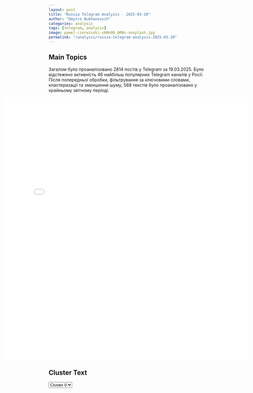 ```yaml
---
layout: post
title: "Russia Telegram Analysis - 2025-03-20"
author: "Dmytro Bukhanevych"
categories: analysis
tags: [telegram, analysis]
image: pawel-czerwinski-s6Nn0Q_ARWs-unsplash.jpg
permalink: "/analysis/russia-telegram-analysis-2025-03-20"
---
```


<style>
    /* Adjusting iframe-container styles */
    .wide-iframe-container {
        width: calc(100% + 30vw);  /* Extending the width */
        margin-left: -15vw;       /* Negative margin to push to the left */
        overflow: hidden;         /* In case the iframe content spills over */
    }

    .wide-iframe-container iframe {
        width: 100%;  /* Making the iframe take the full width of its container */
        border: none; /* Removing any borders from the iframe */
    }

    /* Toggle mechanism */
    .hidden {
        display: none;
    }
    
    .show-content-target:checked + .show-content {
        display: block;
    }
</style>

<h2>Main Topics</h2>
<p>Загалом було проаналізовано 2814 постів у Telegram за 19.03.2025. Було відстежено активність 46 найбільш популярних Telegram каналів у Росії. Після попередньої обробки, фільтрування за ключовими словами, кластеризації та зменшення шуму, 588 текстів було проаналізовано у крайньому звітному періоді.</p>
<!-- Embedding Main Plotly Visualization -->
<div class="wide-iframe-container">
    <iframe src="{{site.baseurl}}/visualizations/2025-03-20/fig_topics_time.html" height="850"></iframe>
</div>


<h2>Cluster Text</h2>

<!-- Dropdown to select a cluster -->
<select id="clusterSelector" onchange="displayClusterText()">
<option value="0">Cluster 0</option><option value="1">Cluster 1</option><option value="2">Cluster 2</option><option value="3">Cluster 3</option><option value="4">Cluster 4</option><option value="5">Cluster 5</option><option value="6">Cluster 6</option><option value="7">Cluster 7</option><option value="8">Cluster 8</option>
</select>

<!-- Display area for the selected cluster's text -->
<div id="clusterTextDisplay" class="hidden"></div>

<script type="text/javascript">
    var clusterDetails = {"0": "<b>Total Posts:</b> 17<br><b>Date:</b> 2025-03-19 05:34:43+00:00<br><b>Author:</b> lentadnya<br><b>Link:</b> https://t.me/s/lentadnya/130309<br><b>Subscribers:</b> 335293<br><b>Text:</b> \u0422\u0435\u043a\u0441\u0442: \ud83c\udf19 \u0413\u043b\u0430\u0432\u043d\u043e\u0435 \u043a \u0443\u0442\u0440\u0443:\ud83d\udcde \u041f\u0443\u0442\u0438\u043d \u0438 \u0422\u0440\u0430\u043c\u043f \u043f\u0440\u043e\u0432\u0435\u043b\u0438 \u0441\u0430\u043c\u044b\u0439 \u0434\u043e\u043b\u0433\u0438\u0439 \u0442\u0435\u043b\u0435\u0444\u043e\u043d\u043d\u044b\u0439 \u0440\u0430\u0437\u0433\u043e\u0432\u043e\u0440 \u0432 \u0438\u0441\u0442\u043e\u0440\u0438\u0438 \u043c\u0435\u0436\u0434\u0443 \u043f\u0440\u0435\u0437\u0438\u0434\u0435\u043d\u0442\u0430\u043c\u0438 \u0420\u043e\u0441\u0441\u0438\u0438 \u0438 \u0421\u0428\u0410. \u0413\u043b\u0430\u0432\u043d\u043e\u0435.\ud83d\udde3 \u0423\u043a\u0440\u0430\u0438\u043d\u0430 \u043f\u043e\u0434\u0434\u0435\u0440\u0436\u0438\u0442 \u043f\u0440\u0435\u0434\u043b\u043e\u0436\u0435\u043d\u0438\u0435 \u043f\u0440\u0435\u043a\u0440\u0430\u0442\u0438\u0442\u044c \u0443\u0434\u0430\u0440\u044b \u043f\u043e \u044d\u043d\u0435\u0440\u0433\u0435\u0442\u0438\u0447\u0435\u0441\u043a\u043e\u0439 \u0438\u043d\u0444\u0440\u0430\u0441\u0442\u0440\u0443\u043a\u0442\u0443\u0440\u0435, \u0437\u0430\u044f\u0432\u0438\u043b \u0417\u0435\u043b\u0435\u043d\u0441\u043a\u0438\u0439\ud83e\udd1d \u0414\u0435\u0442\u0430\u043b\u0438 \u043e \u043f\u0440\u0435\u043a\u0440\u0430\u0449\u0435\u043d\u0438\u0438 \u043e\u0433\u043d\u044f \u043d\u0430 \u0423\u043a\u0440\u0430\u0438\u043d\u0435 \u0431\u0443\u0434\u0443\u0442 \u043f\u0440\u043e\u0440\u0430\u0431\u0430\u0442\u044b\u0432\u0430\u0442\u044c\u0441\u044f \u0432 \u0432\u043e\u0441\u043a\u0440\u0435\u0441\u0435\u043d\u044c\u0435\ud83e\udd14 \u0424\u0440\u0430\u043d\u0446\u0438\u044f \u0440\u0430\u0437\u043c\u0435\u0441\u0442\u0438\u0442 \u044f\u0434\u0435\u0440\u043d\u043e\u0435 \u043e\u0440\u0443\u0436\u0438\u0435 \u043d\u0430 \u0433\u0440\u0430\u043d\u0438\u0446\u0435 \u0441 \u0413\u0435\u0440\u043c\u0430\u043d\u0438\u0435\u0439 \u043a 2035 \u0433\u043e\u0434\u0443\ud83d\udcda \u041f\u0435\u0440\u0432\u044b\u0439 \u0442\u043e\u043b\u043a\u043e\u0432\u044b\u0439 \u0441\u043b\u043e\u0432\u0430\u0440\u044c \u0442\u0440\u0430\u0434\u0438\u0446\u0438\u043e\u043d\u043d\u044b\u0445 \u0446\u0435\u043d\u043d\u043e\u0441\u0442\u0435\u0439 \u043f\u043e\u044f\u0432\u0438\u0442\u0441\u044f \u0432 \u0420\u043e\u0441\u0441\u0438\u0438\ud83d\udcb8 \u041c\u043e\u0448\u0435\u043d\u043d\u0438\u043a\u0438 \u043d\u0430\u0447\u0430\u043b\u0438 \u043f\u0435\u0440\u0435\u0432\u043e\u0434\u0438\u0442\u044c \u0440\u043e\u0441\u0441\u0438\u044f\u043d\u0430\u043c \u0434\u0435\u043d\u044c\u0433\u0438\ud83d\udc49 \u041f\u043e\u0434\u043f\u0438\u0448\u0438\u0441\u044c \u043d\u0430 \u041b\u0435\u043d\u0442\u0443 \u0434\u043d\u044f", "1": "<b>Total Posts:</b> 33<br><b>Date:</b> 2025-03-19 06:07:00+00:00<br><b>Author:</b> dva_majors<br><b>Link:</b> https://t.me/s/dva_majors/67105<br><b>Subscribers:</b> 1240893<br><b>Text:</b> \u0422\u0435\u043a\u0441\u0442: \ud83e\ude96\u0411\u0435\u043b\u0433\u043e\u0440\u043e\u0434\u0441\u043a\u0430\u044f \u043e\u0431\u043b\u0430\u0441\u0442\u044c, \u043f\u043e\u043f\u044b\u0442\u043a\u0438 \u0412\u0421\u0423 \u043f\u0440\u043e\u0440\u0432\u0430\u0442\u044c\u0441\u044f \u0432 \u041a\u0440\u0430\u0441\u043d\u0443\u044e \u042f\u0440\u0443\u0433\u0443.\u041f\u0440\u043e\u0442\u0438\u0432\u043d\u0438\u043a \u043f\u0440\u043e\u0434\u043e\u043b\u0436\u0430\u0435\u0442 \u0441\u0432\u043e\u0435 \u043d\u0430\u0441\u0442\u0443\u043f\u043b\u0435\u043d\u0438\u0435 \u0432 \u0411\u0435\u043b\u0433\u043e\u0440\u043e\u0434\u0441\u043a\u043e\u0439 \u043e\u0431\u043b\u0430\u0441\u0442\u0438. \u041e\u0431\u0441\u0442\u0430\u043d\u043e\u0432\u043a\u0430 \u043e\u0441\u0442\u0430\u0435\u0442\u0441\u044f \u0441\u043b\u043e\u0436\u043d\u043e\u0439, \u043d\u043e\u0447\u044c\u044e \u043f\u0440\u043e\u0442\u0438\u0432\u043d\u0438\u043a \u043f\u0440\u0435\u0434\u043f\u0440\u0438\u043d\u044f\u043b \u043f\u043e\u043f\u044b\u0442\u043a\u0443 \u043f\u0440\u043e\u0440\u0432\u0430\u0442\u044c\u0441\u044f \u0432 \u0414\u0435\u043c\u0438\u0434\u043e\u0432\u043a\u0443 \u043d\u0430 6 \u0411\u0411\u041c, \u043f\u043e \u043d\u0435\u043c\u0443 \u043d\u0430\u043d\u043e\u0441\u0438\u043b\u043e\u0441\u044c \u043e\u0433\u043d\u0435\u0432\u043e\u0435 \u043f\u043e\u0440\u0430\u0436\u0435\u043d\u0438\u0435.\u0420\u0430\u043d\u043d\u0438\u043c \u0443\u0442\u0440\u043e\u043c \u043e\u043a\u043e\u043b\u043e 4 \u0411\u0411\u041c \u0441 \u0434\u0435\u0441\u0430\u043d\u0442\u043e\u043c \u0432\u044b\u0433\u0440\u0443\u0437\u0438\u043b\u0438\u0441\u044c \u0438 \u043f\u043e\u0448\u043b\u0438 \u0432 \u0448\u0442\u0443\u0440\u043c. \u041f\u0440\u043e\u0442\u0438\u0432\u043d\u0438\u043a \u0438\u0441\u043f\u043e\u043b\u044c\u0437\u0443\u0435\u0442 \u043c\u0430\u0440\u0448\u0440\u0443\u0442 \u041c\u0430\u0440\u044c\u0438\u043d\u043e - \u0414\u0435\u043c\u0438\u0434\u043e\u0432\u043a\u0430, \u0441 \u043f\u0440\u0438\u043c\u0435\u043d\u0435\u043d\u0438\u0435\u043c \u0438\u043d\u0436\u0435\u043d\u0435\u0440\u043d\u043e\u0439 \u0438 \u0431\u0440\u043e\u043d\u0438\u0440\u043e\u0432\u0430\u043d\u043d\u043e\u0439 \u0442\u0435\u0445\u043d\u0438\u043a\u0438. \u041d\u0430\u0448\u0438 \u0432\u043e\u0439\u0441\u043a\u0430 \u043d\u0430\u043d\u043e\u0441\u044f\u0442 \u043e\u0433\u043d\u0435\u0432\u043e\u0435 \u043f\u043e\u0440\u0430\u0436\u0435\u043d\u0438\u0435 \u0441\u0442\u0432\u043e\u043b\u044c\u043d\u043e\u0439 \u0430\u0440\u0442\u0438\u043b\u043b\u0435\u0440\u0438\u0438 \u043f\u043e \u0436\u0438\u0432\u043e\u0439 \u0441\u0438\u043b\u0435 \u043f\u0440\u043e\u0442\u0438\u0432\u043d\u0438\u043a\u0430 \u0438 \u0438 \u043f\u0440\u0438\u043c\u0435\u043d\u044f\u044e\u0442 \u00ab\u041b\u0430\u043d\u0446\u0435\u0442\u044b\u00bb  \u0434\u043b\u044f \u0443\u043d\u0438\u0447\u0442\u043e\u0436\u0435\u043d\u0438\u044f \u0431\u0440\u043e\u043d\u0435\u0442\u0435\u0445\u043d\u0438\u043a\u0438. \u0410\u0440\u0445\u0430\u043d\u0433\u0435\u043b \u0421\u043f\u0435\u0446\u043d\u0430\u0437\u0430. \u041f\u043e\u0434\u043f\u0438\u0441\u0430\u0442\u044c\u0441\u044f.\ud83d\udd39\ud83d\udd39\ud83d\udd39\ud83d\udd39\ud83d\udd39", "2": "<b>Total Posts:</b> 23<br><b>Date:</b> 2025-03-19 17:05:01+00:00<br><b>Author:</b> readovkanews<br><b>Link:</b> https://t.me/s/readovkanews/94287<br><b>Subscribers:</b> 2711831<br><b>Text:</b> \u0422\u0435\u043a\u0441\u0442: \u0422\u0430\u043a \u0441\u0435\u0439\u0447\u0430\u0441 \u0432\u044b\u0433\u043b\u044f\u0434\u0438\u0442 \u043e\u0441\u0432\u043e\u0431\u043e\u0436\u0434\u0435\u043d\u043d\u0430\u044f \u0421\u0443\u0434\u0436\u0430 \u0412 \u043e\u0431\u044a\u0435\u043a\u0442\u0438\u0432\u0435 Readovka \u2014 \u0438\u0441\u0442\u0435\u0440\u0437\u0430\u043d\u043d\u0430\u044f \u0431\u043e\u044f\u043c\u0438 \u0421\u0443\u0434\u0436\u0430, \u043c\u0435\u0441\u0442\u043d\u044b\u0435 \u0436\u0438\u0442\u0435\u043b\u0438 \u0438 \u0440\u0443\u0441\u0441\u043a\u0438\u0435 \u0432\u043e\u0435\u043d\u043d\u044b\u0435, \u043e\u0442\u0431\u0438\u0432\u0448\u0438\u0435 \u0433\u043e\u0440\u043e\u0434 \u0443 \u0412\u0421\u0423. \u0421\u043e\u0432\u0441\u0435\u043c \u0441\u043a\u043e\u0440\u043e \u043a\u043e\u0440\u0440\u0435\u0441\u043f\u043e\u043d\u0434\u0435\u043d\u0442\u044b Readovka, \u043f\u043e\u0431\u044b\u0432\u0430\u0432\u0448\u0438\u0435 \u043d\u0430 \u043c\u0435\u0441\u0442\u0435, \u0440\u0430\u0441\u0441\u043a\u0430\u0436\u0443\u0442 \u043e\u0431 \u043e\u0442\u0432\u0430\u0433\u0435 \u0443\u0447\u0430\u0441\u0442\u043d\u0438\u043a\u043e\u0432 \u043e\u043f\u0435\u0440\u0430\u0446\u0438\u0438 \u00ab\u041f\u043e\u0442\u043e\u043a\u00bb \u0438 \u043c\u0443\u0436\u0435\u0441\u0442\u0432\u0435 \u0441\u0443\u0434\u0436\u0430\u043d\u0446\u0435\u0432, \u0434\u043e\u0436\u0434\u0430\u0432\u0448\u0438\u0445\u0441\u044f \u0441\u0432\u043e\u0438\u0445 \u043e\u0441\u0432\u043e\u0431\u043e\u0434\u0438\u0442\u0435\u043b\u0435\u0439. \u041c\u044b \u043f\u043e\u043a\u0430\u0436\u0435\u043c, \u043a\u0430\u043a \u0432\u044b\u0433\u043b\u044f\u0434\u0438\u0442 \u0433\u043e\u0440\u043e\u0434 \u0438 \u0435\u0433\u043e \u043e\u043a\u0440\u0435\u0441\u0442\u043d\u043e\u0441\u0442\u0438 \u0441\u043f\u0443\u0441\u0442\u044f 7 \u043c\u0435\u0441\u044f\u0446\u0435\u0432 \u043e\u043a\u043a\u0443\u043f\u0430\u0446\u0438\u0438.\u0418\u0441\u0441\u0435\u0447\u0435\u043d\u043d\u044b\u0435 \u043e\u0441\u043a\u043e\u043b\u043a\u0430\u043c\u0438 \u0434\u043e\u043c\u0430, \u0440\u0430\u0437\u0440\u0443\u0448\u0435\u043d\u043d\u0430\u044f \u0432\u0440\u0430\u0433\u043e\u043c \u0448\u043a\u043e\u043b\u0430-\u0438\u043d\u0442\u0435\u0440\u043d\u0430\u0442 \u0438 \u041f\u0440\u0435\u043e\u0431\u0440\u0430\u0436\u0435\u043d\u0441\u043a\u0430\u044f \u0446\u0435\u0440\u043a\u043e\u0432\u044c \u0441 \u0440\u0430\u0437\u0433\u0440\u0430\u0431\u043b\u0435\u043d\u043d\u044b\u043c \u0430\u043b\u0442\u0430\u0440\u0435\u043c. \u0421\u0443\u0434\u044c\u0431\u044b \u043f\u0440\u043e\u0441\u0442\u044b\u0445 \u043b\u044e\u0434\u0435\u0439, \u0441\u0442\u0430\u0432\u0448\u0438\u0445 \u0437\u0430\u043b\u043e\u0436\u043d\u0438\u043a\u0430\u043c\u0438 \u0431\u0435\u0441\u043f\u043e\u0449\u0430\u0434\u043d\u043e\u0433\u043e \u0432\u0440\u0430\u0433\u0430, \u0438 \u0438\u0445 \u0432\u0435\u0440\u0430 \u0432 \u0440\u0443\u0441\u0441\u043a\u0443\u044e \u0430\u0440\u043c\u0438\u044e \u0438 \u0433\u0440\u044f\u0434\u0443\u0449\u0443\u044e \u041f\u043e\u0431\u0435\u0434\u0443. \u0421\u043c\u043e\u0442\u0440\u0438\u0442\u0435 \u0441\u043a\u043e\u0440\u043e \u2014 \u0432 \u0440\u0435\u043f\u043e\u0440\u0442\u0430\u0436\u0435 Readovka \u0438\u0437 \u043e\u0441\u0432\u043e\u0431\u043e\u0436\u0434\u0435\u043d\u043d\u043e\u0433\u043e \u0433\u043e\u0440\u043e\u0434\u0430.", "3": "<b>Total Posts:</b> 19<br><b>Date:</b> 2025-03-19 16:15:14+00:00<br><b>Author:</b> pravdadirty<br><b>Link:</b> https://t.me/s/pravdadirty/69084<br><b>Subscribers:</b> 1470522<br><b>Text:</b> \u0422\u0435\u043a\u0441\u0442: \u26a1\ufe0f \u0422\u0440\u0430\u043c\u043f \u0440\u0430\u0441\u0441\u043a\u0430\u0437\u0430\u043b \u043e \u0442\u0435\u043b\u0435\u0444\u043e\u043d\u043d\u043e\u043c \u0440\u0430\u0437\u0433\u043e\u0432\u043e\u0440\u0435 \u0441 \u0417\u0435\u043b\u0435\u043d\u0441\u043a\u0438\u043c\u23ea\u0422\u043e\u043b\u044c\u043a\u043e \u0447\u0442\u043e \u0437\u0430\u0432\u0435\u0440\u0448\u0438\u043b \u043e\u0447\u0435\u043d\u044c \u0445\u043e\u0440\u043e\u0448\u0438\u0439 \u0442\u0435\u043b\u0435\u0444\u043e\u043d\u043d\u044b\u0439 \u0440\u0430\u0437\u0433\u043e\u0432\u043e\u0440 \u0441 \u043f\u0440\u0435\u0437\u0438\u0434\u0435\u043d\u0442\u043e\u043c \u0423\u043a\u0440\u0430\u0438\u043d\u044b \u0417\u0435\u043b\u0435\u043d\u0441\u043a\u0438\u043c. \u041e\u043d \u0434\u043b\u0438\u043b\u0441\u044f \u043e\u043a\u043e\u043b\u043e \u0447\u0430\u0441\u0430. \u0411\u043e\u043b\u044c\u0448\u0430\u044f \u0447\u0430\u0441\u0442\u044c \u043e\u0431\u0441\u0443\u0436\u0434\u0435\u043d\u0438\u044f \u0431\u044b\u043b\u0430 \u043e\u0441\u043d\u043e\u0432\u0430\u043d\u0430 \u043d\u0430 \u0432\u0447\u0435\u0440\u0430\u0448\u043d\u0435\u043c \u0440\u0430\u0437\u0433\u043e\u0432\u043e\u0440\u0435 \u0441 \u043f\u0440\u0435\u0437\u0438\u0434\u0435\u043d\u0442\u043e\u043c \u041f\u0443\u0442\u0438\u043d\u044b\u043c, \u0447\u0442\u043e\u0431\u044b \u0441\u043e\u0433\u043b\u0430\u0441\u043e\u0432\u0430\u0442\u044c \u0437\u0430\u043f\u0440\u043e\u0441\u044b \u0438 \u043f\u043e\u0442\u0440\u0435\u0431\u043d\u043e\u0441\u0442\u0438 \u0420\u043e\u0441\u0441\u0438\u0438 \u0438 \u0423\u043a\u0440\u0430\u0438\u043d\u044b. \u041c\u044b \u0438\u0434\u0435\u043c \u043f\u043e \u0432\u0435\u0440\u043d\u043e\u043c\u0443 \u043f\u0443\u0442\u0438, \u0438 \u044f \u043f\u043e\u043f\u0440\u043e\u0448\u0443 \u0433\u043e\u0441\u0441\u0435\u043a\u0440\u0435\u0442\u0430\u0440\u044f \u041c\u0430\u0440\u043a\u043e \u0420\u0443\u0431\u0438\u043e \u0438 \u0441\u043e\u0432\u0435\u0442\u043d\u0438\u043a\u0430 \u043f\u043e \u043d\u0430\u0446\u0438\u043e\u043d\u0430\u043b\u044c\u043d\u043e\u0439 \u0431\u0435\u0437\u043e\u043f\u0430\u0441\u043d\u043e\u0441\u0442\u0438 \u041c\u0430\u0439\u043a\u043b\u0430 \u0423\u043e\u043b\u0442\u0446\u0430 \u0434\u0430\u0442\u044c \u0442\u043e\u0447\u043d\u043e\u0435 \u043e\u043f\u0438\u0441\u0430\u043d\u0438\u0435 \u043e\u0431\u0441\u0443\u0436\u0434\u0430\u0435\u043c\u044b\u0445 \u043f\u0443\u043d\u043a\u0442\u043e\u0432. \u042d\u0442\u043e \u0437\u0430\u044f\u0432\u043b\u0435\u043d\u0438\u0435 \u0431\u0443\u0434\u0435\u0442 \u043e\u043f\u0443\u0431\u043b\u0438\u043a\u043e\u0432\u0430\u043d\u043e \u0432 \u0431\u043b\u0438\u0436\u0430\u0439\u0448\u0435\u0435 \u0432\u0440\u0435\u043c\u044f\u23e9. \ud83d\udc40 \u0412\u041f\u0428", "4": "<b>Total Posts:</b> 24<br><b>Date:</b> 2025-03-19 10:10:18+00:00<br><b>Author:</b> solovievlive<br><b>Link:</b> https://t.me/s/SolovievLive/315384<br><b>Subscribers:</b> 1307056<br><b>Text:</b> \u0422\u0435\u043a\u0441\u0442: \ud83d\udda5\ufe0f \u0417\u0435\u043b\u0435\u043d\u0441\u043a\u0438\u0439 \u0437\u0430\u044f\u0432\u0438\u043b, \u0447\u0442\u043e \u0443 \u043d\u0435\u0433\u043e \u0437\u0430\u043f\u043b\u0430\u043d\u0438\u0440\u043e\u0432\u0430\u043d \u0442\u0435\u043b\u0435\u0444\u043e\u043d\u043d\u044b\u0439 \u0440\u0430\u0437\u0433\u043e\u0432\u043e\u0440 \u0441 \u043f\u0440\u0435\u0437\u0438\u0434\u0435\u043d\u0442\u043e\u043c \u0421\u0428\u0410 \u0414\u043e\u043d\u0430\u043b\u044c\u0434\u043e\u043c \u0422\u0440\u0430\u043c\u043f\u043e\u043c:\u00ab\u041d\u0430\u0448\u0438 \u043a\u043e\u043c\u0430\u043d\u0434\u044b \u043e\u0431\u0449\u0430\u043b\u0438\u0441\u044c, \u043d\u043e \u044f \u0445\u043e\u0442\u0435\u043b \u0431\u044b \u043f\u043e\u0433\u043e\u0432\u043e\u0440\u0438\u0442\u044c \u043e \u0434\u0435\u0442\u0430\u043b\u044f\u0445 \u043d\u0430\u043f\u0440\u044f\u043c\u0443\u044e. \u0423 \u043c\u0435\u043d\u044f \u0431\u0443\u0434\u0435\u0442 \u0440\u0430\u0437\u0433\u043e\u0432\u043e\u0440 \u0441 \u043f\u0440\u0435\u0437\u0438\u0434\u0435\u043d\u0442\u043e\u043c \u0422\u0440\u0430\u043c\u043f\u043e\u043c, \u043f\u043e\u0441\u043b\u0435 \u044d\u0442\u043e\u0433\u043e \u0431\u0443\u0434\u0443 \u0433\u043e\u0432\u043e\u0440\u0438\u0442\u044c \u0431\u043e\u043b\u0435\u0435 \u0434\u0435\u0442\u0430\u043b\u044c\u043d\u043e. \u0412\u043e-\u0432\u0442\u043e\u0440\u044b\u0445, \u043a\u0430\u043a \u044f \u0438 \u0441\u043a\u0430\u0437\u0430\u043b, \u043c\u044b \u0433\u043e\u0442\u043e\u0432\u044b \u043e\u0442\u043f\u0440\u0430\u0432\u0438\u0442\u044c \u043d\u0430\u0448\u0443 \u0442\u0435\u0445\u043d\u0438\u0447\u0435\u0441\u043a\u0443\u044e \u043a\u043e\u043c\u0430\u043d\u0434\u0443 \u0434\u043b\u044f \u0441\u043b\u0435\u0434\u0443\u044e\u0449\u0438\u0445 \u0448\u0430\u0433\u043e\u0432. \u041d\u043e, \u043a\u043e\u0433\u0434\u0430 \u044d\u0442\u043e \u0432\u0441\u0442\u0440\u0435\u0447\u0430 \u0431\u0443\u0434\u0435\u0442 \u0438 \u0432 \u043a\u0430\u043a\u043e\u043c \u0444\u043e\u0440\u043c\u0430\u0442\u0435, \u0441\u043a\u0430\u0436\u0443 \u0447\u0443\u0442\u044c \u043f\u043e\u0437\u0436\u0435\u00bb.\u270d \u041f\u043e\u0434\u043f\u0438\u0441\u044b\u0432\u0430\u0439\u0441\u044f \u043d\u0430 \u0421\u043e\u043b\u043e\u0432\u044c\u0451\u0432\u0430!", "5": "<b>Total Posts:</b> 25<br><b>Date:</b> 2025-03-19 10:51:32+00:00<br><b>Author:</b> nevzorovtv<br><b>Link:</b> https://t.me/s/nevzorovtv/25779<br><b>Subscribers:</b> 1133928<br><b>Text:</b> \u0422\u0435\u043a\u0441\u0442: \u0427\u0442\u043e \u043a\u0430\u0441\u0430\u0435\u0442\u0441\u044f \u043e\u043f\u0443\u0431\u043b\u0438\u043a\u043e\u0432\u0430\u043d\u043d\u044b\u0445 \u0434\u0430\u043d\u043d\u044b\u0445 \u043e\u0431 \u0443\u0431\u0438\u0439\u0441\u0442\u0432\u0435 \u041a\u0435\u043d\u043d\u0435\u0434\u0438, \u0442\u043e \u0438 \u0442\u0443\u0442 \u043d\u0430\u0448\u0435\u043b\u0441\u044f \u0440\u043e\u0441\u0441\u0438\u0439\u0441\u043a\u0438\u0439 \u0441\u043b\u0435\u0434. \u0412 \u0421\u0421\u0421\u0420 \u0445\u043e\u0442\u0435\u043b\u0438 Ke\u043d\u043d\u0435\u0434\u0438 \u00ab\u0443\u0431\u0440\u0430\u0442\u044c\u00bb. \u0421\u0421\u0421\u0420 \u043f\u0440\u0435\u0434\u043b\u0430\u0433\u0430\u043b\u0430 \u0437\u0430  \u0435\u0433\u043e \u0443\u0431\u0438\u0439\u0441\u0442\u0432\u043e 100 \u0442\u044b\u0441\u044f\u0447 \u0434\u043e\u043b\u043b\u0430\u0440\u043e\u0432.\u041d\u043e \u0426\u0420\u0423 \u044d\u0442\u043e \u043f\u044b\u0442\u0430\u043b\u043e\u0441\u044c \u0441\u043a\u0440\u044b\u0442\u044c. \u0421\u0440\u0435\u0434\u0438 \u0434\u043e\u043a\u0443\u043c\u0435\u043d\u0442\u043e\u0432 \u0441\u0432\u0438\u0434\u0435\u0442\u0435\u043b\u044c\u0441\u0442\u0432\u043e \u043e \u0441\u0442\u0440\u0430\u043d\u043d\u043e\u043c \u0437\u0432\u043e\u043d\u043e\u043a\u0435 \u0432 \u043f\u043e\u0441\u043e\u043b\u044c\u0441\u0442\u0432\u043e \u0421\u0428\u0410 \u0432 \u0410\u0432\u0441\u0442\u0440\u0430\u043b\u0438\u0438. \u0417\u0432\u043e\u043d\u0438\u0432\u0448\u0438\u0439 \u043f\u0440\u0435\u0434\u0441\u0442\u0430\u0432\u0438\u043b\u0441\u044f \u043f\u043e\u043b\u044c\u0441\u043a\u0438\u043c \u0448\u043e\u0444\u0435\u0440\u043e\u043c \u0438\u0437 \u043f\u043e\u0441\u043e\u043b\u044c\u0441\u0442\u0432\u0430 \u0421\u0421\u0421\u0420 \u0438 \u0437\u0430\u044f\u0432\u0438\u043b, \u0447\u0442\u043e \"\u0441\u043e\u0432\u0435\u0442\u0441\u043a\u043e\u0435 \u043f\u0440\u0430\u0432\u0438\u0442\u0435\u043b\u044c\u0441\u0442\u0432\u043e \u0444\u0438\u043d\u0430\u043d\u0441\u0438\u0440\u043e\u0432\u0430\u043b\u043e \u043f\u043e\u043a\u0443\u0448\u0435\u043d\u0438\u0435\" \u043d\u0430 \u041a\u0435\u043d\u043d\u0435\u0434\u0438.\u0423\u0441\u0442\u0430\u043d\u043e\u0432\u0438\u0442\u044c \u043b\u0438\u0447\u043d\u043e\u0441\u0442\u044c \u0437\u0432\u043e\u043d\u0438\u0432\u0448\u0435\u0433\u043e \u043d\u0435 \u0443\u0434\u0430\u043b\u043e\u0441\u044c. \u0412\u0438\u0434\u0438\u043c\u043e \u043f\u043e\u044d\u0442\u043e\u043c\u0443 \u0432\u043e\u0442 \u044d\u0442\u043e \u0432\u0441\u0435 \u0426\u0420\u0423 \u0438  \u0441\u043a\u0440\u044b\u0432\u0430\u043b\u043e \u0434\u043e\u043b\u0433\u0438\u0435 \u0433\u043e\u0434\u044b.@nevzorovtv", "6": "<b>Total Posts:</b> 17<br><b>Date:</b> 2025-03-19 01:29:07+00:00<br><b>Author:</b> solovievlive<br><b>Link:</b> https://t.me/s/SolovievLive/315337<br><b>Subscribers:</b> 1307056<br><b>Text:</b> \u0422\u0435\u043a\u0441\u0442: \u2757\ufe0f C\u043f\u0435\u0446\u043f\u043e\u0441\u043b\u0430\u043d\u043d\u0438\u043a \u0422\u0440\u0430\u043c\u043f\u0430 \u0421\u0442\u0438\u0432 \u0423\u0438\u0442\u043a\u043e\u0444\u0444 \u0437\u0430\u044f\u0432\u0438\u043b, \u0447\u0442\u043e \u0437\u0432\u043e\u043d\u043e\u043a \u041f\u0443\u0442\u0438\u043d\u0430 \u0438 \u0422\u0440\u0430\u043c\u043f\u0430 \u2014 \u044d\u0442\u043e \u043e\u0431\u044a\u0435\u0434\u0438\u043d\u0435\u043d\u0438\u0435 \u0434\u0432\u0443\u0445 \u0432\u0435\u043b\u0438\u043a\u0438\u0445 \u043b\u0438\u0434\u0435\u0440\u043e\u0432 \u0440\u0430\u0434\u0438 \u0431\u043b\u0430\u0433\u0430 \u0447\u0435\u043b\u043e\u0432\u0435\u0447\u0435\u0441\u0442\u0432\u0430.\u0414\u0440\u0443\u0433\u0438\u0435 \u0437\u0430\u044f\u0432\u043b\u0435\u043d\u0438\u044f \u0423\u0438\u0442\u043a\u043e\u0444\u0444\u0430: \ud83d\udfe5\u00ab\u042f \u0434\u0443\u043c\u0430\u044e, \u0447\u0442\u043e \u0431\u044b\u043b\u0438 \u0434\u043e\u0441\u0442\u0438\u0433\u043d\u0443\u0442\u044b \u043e\u043f\u0440\u0435\u0434\u0435\u043b\u0435\u043d\u043d\u044b\u0435 \u0443\u0441\u043f\u0435\u0445\u0438. \u042f \u0431\u044b \u043f\u043e\u0445\u0432\u0430\u043b\u0438\u043b \u043f\u0440\u0435\u0437\u0438\u0434\u0435\u043d\u0442\u0430 \u041f\u0443\u0442\u0438\u043d\u0430 \u0437\u0430 \u0432\u0441\u0435, \u0447\u0442\u043e \u043e\u043d \u0441\u0434\u0435\u043b\u0430\u043b \u0441\u0435\u0433\u043e\u0434\u043d\u044f \u0432 \u0445\u043e\u0434\u0435 \u044d\u0442\u043e\u0433\u043e \u0437\u0432\u043e\u043d\u043a\u0430\u00bb;\ud83d\udfe5\u0414\u0435\u0442\u0430\u043b\u0438 \u043f\u0440\u0435\u043a\u0440\u0430\u0449\u0435\u043d\u0438\u044f \u043e\u0433\u043d\u044f \u043d\u0430 \u0423\u043a\u0440\u0430\u0438\u043d\u0435 \u0431\u0443\u0434\u0443\u0442 \u043e\u0431\u0441\u0443\u0436\u0434\u0430\u0442\u044c\u0441\u044f \u0432 \u0433\u0440\u044f\u0434\u0443\u0449\u0435\u0435 \u0432\u043e\u0441\u043a\u0440\u0435\u0441\u0435\u043d\u044c\u0435 \u0432 \u0421\u0430\u0443\u0434\u043e\u0432\u0441\u043a\u043e\u0439 \u0410\u0440\u0430\u0432\u0438\u0438;\ud83d\udfe5\u0421\u0428\u0410 \u043e\u0436\u0438\u0434\u0430\u044e\u0442, \u0447\u0442\u043e \u0423\u043a\u0440\u0430\u0438\u043d\u0430 \u043f\u043e\u0434\u0434\u0435\u0440\u0436\u0438\u0442 \u0434\u043e\u0433\u043e\u0432\u043e\u0440\u0435\u043d\u043d\u043e\u0441\u0442\u0438, \u0434\u043e\u0441\u0442\u0438\u0433\u043d\u0443\u0442\u044b\u0435 \u041f\u0443\u0442\u0438\u043d\u044b\u043c \u0438 \u0422\u0440\u0430\u043c\u043f\u043e\u043c \u0432\u043e \u0432\u0440\u0435\u043c\u044f \u0438\u0445 \u043f\u0435\u0440\u0435\u0433\u043e\u0432\u043e\u0440\u043e\u0432;\ud83d\udfe5\u041f\u0440\u0435\u043a\u0440\u0430\u0449\u0435\u043d\u0438\u0435 \u043e\u0433\u043d\u044f \u043c\u0435\u0436\u0434\u0443 \u0420\u043e\u0441\u0441\u0438\u0435\u0439 \u0438 \u0423\u043a\u0440\u0430\u0438\u043d\u043e\u0439 \u043e\u0445\u0432\u0430\u0442\u044b\u0432\u0430\u0435\u0442 \u0443\u0434\u0430\u0440\u044b \u043f\u043e \u0432\u0441\u0435\u0439 \u0438\u043d\u0444\u0440\u0430\u0441\u0442\u0440\u0443\u043a\u0442\u0443\u0440\u0435, \u043d\u0435 \u0442\u043e\u043b\u044c\u043a\u043e \u043f\u043e \u044d\u043d\u0435\u0440\u0433\u0435\u0442\u0438\u0447\u0435\u0441\u043a\u043e\u0439;\ud83d\udfe5\u0420\u043e\u0441\u0441\u0438\u044f \u0438 \u0421\u0428\u0410 \u043f\u0440\u043e\u0440\u0430\u0431\u0430\u0442\u044b\u0432\u0430\u044e\u0442 \u0434\u0435\u0442\u0430\u043b\u0438 \u043f\u043e\u043b\u043d\u043e\u0433\u043e \u043f\u0440\u0435\u043a\u0440\u0430\u0449\u0435\u043d\u0438\u044f \u043e\u0433\u043d\u044f;\ud83d\udfe5\u0412 \u0432\u043e\u043f\u0440\u043e\u0441\u0430\u0445 \u043f\u043e \u0423\u043a\u0440\u0430\u0438\u043d\u0435 \u043f\u0440\u043e\u0441\u043b\u0435\u0436\u0438\u0432\u0430\u044e\u0442\u0441\u044f \u00ab\u043f\u043e\u0437\u0438\u0442\u0438\u0432\u043d\u044b\u0435 \u0440\u0435\u0437\u0443\u043b\u044c\u0442\u0430\u0442\u044b\u00bb.\u270d \u041f\u043e\u0434\u043f\u0438\u0441\u044b\u0432\u0430\u0439\u0441\u044f \u043d\u0430 \u0421\u043e\u043b\u043e\u0432\u044c\u0451\u0432\u0430!", "7": "<b>Total Posts:</b> 16<br><b>Date:</b> 2025-03-19 13:25:30+00:00<br><b>Author:</b> readovkanews<br><b>Link:</b> https://t.me/s/readovkanews/94275<br><b>Subscribers:</b> 2711831<br><b>Text:</b> \u0422\u0435\u043a\u0441\u0442: \u0420\u0443\u0441\u0441\u043a\u0438\u0435 \u043e\u043f\u0435\u0440\u0430\u0442\u043e\u0440\u044b \u0411\u041f\u041b\u0410 \u0434\u0440\u043e\u043d\u0430\u043c\u0438-\u043a\u0430\u043c\u0438\u043a\u0430\u0434\u0437\u0435 \u00ab\u0411\u0443\u043c\u0435\u0440\u0430\u043d\u0433\u00bb \u0436\u0433\u0443\u0442 \u0442\u0435\u0445\u043d\u0438\u043a\u0443 \u0431\u0435\u0433\u0443\u0449\u0435\u0439 \u0438\u0437 \u041a\u0443\u0440\u0441\u043a\u043e\u0433\u043e \u043f\u0440\u0438\u0433\u0440\u0430\u043d\u0438\u0447\u044c\u044f \u0443\u043a\u0440\u0430\u0438\u043d\u0441\u043a\u043e\u0439 \u0430\u0440\u043c\u0438\u0438 \u041d\u0430 \u043a\u0430\u0434\u0440\u0430\u0445 \u2014 \u0442\u043e\u0447\u043d\u0430\u044f \u0440\u0430\u0431\u043e\u0442\u0430 \u043e\u043f\u0435\u0440\u0430\u0442\u043e\u0440\u043e\u0432 \u0411\u041f\u041b\u0410 \u00ab\u0411\u0443\u043c\u0435\u0440\u0430\u043d\u0433\u00bb, \u0436\u0433\u0443\u0449\u0438\u0445 \u0443\u043a\u0440\u0430\u0438\u043d\u0441\u043a\u0438\u0435 \u0442\u0430\u043d\u043a\u0438 \u0438 \u0411\u041c\u041f, \u043e\u0442\u0441\u0442\u0443\u043f\u0430\u044e\u0449\u0438\u0435 \u0432 \u041a\u0443\u0440\u0441\u043a\u043e\u043c \u043f\u0440\u0438\u0433\u0440\u0430\u043d\u0438\u0447\u044c\u0435. \u041d\u0430\u0441\u0442\u0438\u0433\u043d\u0443\u0432 \u043d\u0435\u0441\u043a\u043e\u043b\u044c\u043a\u043e \u00ab\u0411\u0440\u044d\u0434\u043b\u0438\u00bb, \u0434\u0440\u043e\u043d\u044b \u0443\u0432\u0435\u0440\u0435\u043d\u043d\u044b\u043c\u0438 \u043f\u043e\u043f\u0430\u0434\u0430\u043d\u0438\u044f\u043c\u0438 \u043f\u0440\u0435\u0432\u0440\u0430\u0442\u0438\u043b\u0438 \u0438\u0445 \u0432 \u0433\u043e\u0440\u044f\u0449\u0438\u0435 \u043e\u0441\u0442\u043e\u0432\u044b. \u0415\u0449\u0435 \u043e\u0434\u043d\u043e\u0439 \u0446\u0435\u043b\u044c\u044e \u0441\u0442\u0430\u043b \u0422-64 \u2014 \u0443\u0441\u043f\u0435\u0432 \u0441\u0434\u0435\u043b\u0430\u0442\u044c \u043d\u0435\u0441\u043a\u043e\u043b\u044c\u043a\u043e \u0432\u044b\u0441\u0442\u0440\u0435\u043b\u043e\u0432, \u043e\u043d \u0431\u044b\u043b \u0432\u044b\u044f\u0432\u043b\u0435\u043d \u0438 \u0443\u043d\u0438\u0447\u0442\u043e\u0436\u0435\u043d. \u041d\u0435 \u0438\u0437\u0431\u0435\u0436\u0430\u043b \u0441\u043c\u0435\u0440\u0442\u043e\u043d\u043e\u0441\u043d\u043e\u0433\u043e \u0443\u0434\u0430\u0440\u0430 \u0438 \u0437\u0430\u0442\u0430\u0438\u0432\u0448\u0438\u0439\u0441\u044f \u0432 \u043b\u0435\u0441\u043e\u043f\u043e\u043b\u043e\u0441\u0435 \u0431\u0440\u0438\u0442\u0430\u043d\u0441\u043a\u0438\u0439 \u00ab\u0427\u0435\u043b\u043b\u0435\u043d\u0434\u0436\u0435\u0440\u00bb, \u043a\u043e\u0442\u043e\u0440\u043e\u043c\u0443 \u0411\u041f\u041b\u0410 \u0437\u0430\u043b\u0435\u0442\u0435\u043b \u043f\u0440\u044f\u043c\u043e \u0432 \u0441\u0442\u044b\u043a \u043c\u0435\u0436\u0434\u0443 \u0431\u0430\u0448\u043d\u0435\u0439 \u0438 \u0431\u0440\u043e\u043d\u0435\u0439. \u00ab\u0411\u0443\u043c\u0435\u0440\u0430\u043d\u0433\u0438\u00bb \u043f\u0440\u043e\u0438\u0437\u0432\u043e\u0434\u044f\u0442 \u0432 \u041c\u043e\u0441\u043a\u0432\u0435, \u0441\u043d\u0430\u0431\u0436\u0430\u044f \u0430\u0432\u0442\u043e\u0437\u0430\u0445\u0432\u0430\u0442\u043e\u043c \u0438 \u0434\u043e\u043d\u0430\u0432\u0435\u0434\u0435\u043d\u0438\u0435\u043c \u0446\u0435\u043b\u0438, \u0443\u0441\u0442\u043e\u0439\u0447\u0438\u0432\u044b\u043c \u043a \u0432\u043e\u0437\u0434\u0435\u0439\u0441\u0442\u0432\u0438\u044e \u0420\u042d\u0411. \u0411\u0435\u0441\u043f\u0438\u043b\u043e\u0442\u043d\u0438\u043a \u0441\u043f\u043e\u0441\u043e\u0431\u0435\u043d \u043e\u043f\u0440\u0435\u0434\u0435\u043b\u044f\u0442\u044c \u0447\u0430\u0441\u0442\u043e\u0442\u044b, \u0438\u0441\u043f\u043e\u043b\u044c\u0437\u0443\u0435\u043c\u044b\u0435 \u043f\u0440\u043e\u0442\u0438\u0432\u043d\u0438\u043a\u043e\u043c, \u0438 \u043e\u043f\u0435\u0440\u0430\u0442\u0438\u0432\u043d\u043e \u043c\u0435\u043d\u044f\u0442\u044c \u0441\u043e\u0431\u0441\u0442\u0432\u0435\u043d\u043d\u044b\u0435, \u043f\u0440\u043e\u0434\u043e\u043b\u0436\u0430\u044f \u043f\u043e\u043b\u0435\u0442. \u042d\u0442\u0438 \u0434\u0440\u043e\u043d\u044b \u043c\u0430\u0441\u0441\u043e\u0432\u043e \u043f\u043e\u0441\u0442\u0430\u0432\u043b\u044f\u044e\u0442 \u043c\u043e\u0440\u043f\u0435\u0445\u0430\u043c, \u043c\u043e\u0442\u043e\u0441\u0442\u0440\u0435\u043b\u043a\u0430\u043c \u0438 \u0434\u0435\u0441\u0430\u043d\u0442\u043d\u0438\u043a\u0430\u043c \u043d\u0430 \u0417\u0430\u043f\u043e\u0440\u043e\u0436\u0441\u043a\u043e\u043c, \u042e\u0436\u043d\u043e-\u0414\u043e\u043d\u0435\u0446\u043a\u043e\u043c, \u041f\u043e\u043a\u0440\u043e\u0432\u0441\u043a\u043e\u043c \u0438 \u0434\u0440\u0443\u0433\u0438\u0445 \u043d\u0430\u043f\u0440\u0430\u0432\u043b\u0435\u043d\u0438\u044f\u0445 \u0421\u0412\u041e.", "8": "<b>Total Posts:</b> 15<br><b>Date:</b> 2025-03-19 10:20:09+00:00<br><b>Author:</b> ostorozhno_novosti<br><b>Link:</b> https://t.me/s/ostorozhno_novosti/34814<br><b>Subscribers:</b> 1607965<br><b>Text:</b> \u0422\u0435\u043a\u0441\u0442: \u00ab\u0414\u043b\u044f \u0423\u043a\u0440\u0430\u0438\u043d\u044b \u043f\u0440\u0438\u0437\u043d\u0430\u043d\u0438\u0435 \u0443\u043a\u0440\u0430\u0438\u043d\u0441\u043a\u0438\u0445 \u0442\u0435\u0440\u0440\u0438\u0442\u043e\u0440\u0438\u0439 \u0440\u043e\u0441\u0441\u0438\u0439\u0441\u043a\u0438\u043c\u0438 \u2014 \u043a\u0440\u0430\u0441\u043d\u0430\u044f \u043b\u0438\u043d\u0438\u044f, \u043c\u044b \u043d\u0430 \u044d\u0442\u043e \u043d\u0435 \u043f\u043e\u0439\u0434\u0451\u043c\u00bb\u0417\u0435\u043b\u0435\u043d\u0441\u043a\u0438\u0439 \u0437\u0430\u044f\u0432\u0438\u043b, \u0447\u0442\u043e \u0441\u0435\u0433\u043e\u0434\u043d\u044f \u0441\u043e\u0437\u0432\u043e\u043d\u0438\u0442\u0441\u044f \u0441 \u0414\u043e\u043d\u0430\u043b\u044c\u0434\u043e\u043c \u0422\u0440\u0430\u043c\u043f\u043e\u043c. \u0427\u0442\u043e \u043e\u043d \u0435\u0449\u0435 \u0441\u043a\u0430\u0437\u0430\u043b \u043d\u0430 \u043f\u0440\u0435\u0441\u0441-\u043a\u043e\u043d\u0444\u0435\u0440\u0435\u043d\u0446\u0438\u0438 \u0432 \u0425\u0435\u043b\u044c\u0441\u0438\u043d\u043a\u0438? \u2014 \u041f\u043e\u0441\u043b\u0435 \u0440\u0430\u0437\u0433\u043e\u0432\u043e\u0440\u0430 \u041f\u0443\u0442\u0438\u043d\u0430 \u0441 \u0422\u0440\u0430\u043c\u043f\u043e\u043c \u0412\u0421 \u0420\u0424 \u0443\u0434\u0430\u0440\u0438\u043b\u0438 \u043f\u043e \u043e\u0431\u044a\u0435\u043a\u0442\u0430\u043c \u044d\u043d\u0435\u0440\u0433\u0435\u0442\u0438\u043a\u0438 \u0438 \u0442\u0440\u0430\u043d\u0441\u043f\u043e\u0440\u0442\u0443, \u0432\u044b\u043f\u0443\u0441\u0442\u0438\u043b\u0438 150 \u0434\u0440\u043e\u043d\u043e\u0432. \u0421\u043b\u043e\u0432\u0430 \u041f\u0443\u0442\u0438\u043d\u0430 \u0440\u0430\u0441\u0445\u043e\u0434\u044f\u0442\u0441\u044f \u0441 \u0440\u0435\u0430\u043b\u044c\u043d\u043e\u0441\u0442\u044c\u044e. \u2014 \u0413\u0430\u0440\u0430\u043d\u0442\u0438\u0438 \u0431\u0435\u0437\u043e\u043f\u0430\u0441\u043d\u043e\u0441\u0442\u0438 \u043e\u0431\u044f\u0437\u0430\u0442\u0435\u043b\u044c\u043d\u043e \u0434\u043e\u043b\u0436\u043d\u044b \u0431\u044b\u0442\u044c \u0434\u043b\u044f \u043d\u0435\u0434\u043e\u043f\u0443\u0449\u0435\u043d\u0438\u044f \u0432\u043e\u0437\u043e\u0431\u043d\u043e\u0432\u043b\u0435\u043d\u0438\u044f \u0431\u043e\u0435\u0432\u044b\u0445 \u0434\u0435\u0439\u0441\u0442\u0432\u0438\u0439. \u2014 \u042f \u0432\u0435\u0440\u044e, \u0447\u0442\u043e \u0432 \u044d\u0442\u043e\u043c \u0433\u043e\u0434\u0443 \u0432\u043e\u0439\u043d\u0430 \u043c\u043e\u0436\u0435\u0442 \u0437\u0430\u0432\u0435\u0440\u0448\u0438\u0442\u044c\u0441\u044f \u0434\u043e\u0441\u0442\u043e\u0439\u043d\u044b\u043c \u043c\u0438\u0440\u043e\u043c. \u2014 \u0417\u0435\u043b\u0435\u043d\u0441\u043a\u0438\u0439 \u0443\u0437\u043d\u0430\u0435\u0442 \u0443 \u0422\u0440\u0430\u043c\u043f\u0430 \u043f\u043e\u0434\u0440\u043e\u0431\u043d\u043e\u0441\u0442\u0438 \u0435\u0433\u043e \u0440\u0430\u0437\u0433\u043e\u0432\u043e\u0440\u0430 \u0441 \u041f\u0443\u0442\u0438\u043d\u044b\u043c \u043f\u0440\u0438 \u043b\u0438\u0447\u043d\u043e\u043c \u043e\u0431\u0449\u0435\u043d\u0438\u0438.\u2014 \u0414\u043b\u044f \u0423\u043a\u0440\u0430\u0438\u043d\u044b \u043f\u0440\u0438\u0437\u043d\u0430\u043d\u0438\u0435 \u0443\u043a\u0440\u0430\u0438\u043d\u0441\u043a\u0438\u0445 \u0442\u0435\u0440\u0440\u0438\u0442\u043e\u0440\u0438\u0439 \u0440\u043e\u0441\u0441\u0438\u0439\u0441\u043a\u0438\u043c\u0438 \u2014 \u043a\u0440\u0430\u0441\u043d\u0430\u044f \u043b\u0438\u043d\u0438\u044f, \u043c\u044b \u043d\u0430 \u044d\u0442\u043e \u043d\u0435 \u043f\u043e\u0439\u0434\u0451\u043c. \u042f \u043d\u0435 \u0431\u0443\u0434\u0443 \u043e\u0431\u0441\u0443\u0436\u0434\u0430\u0442\u044c \u0441 \u0440\u043e\u0441\u0441\u0438\u044f\u043d\u0430\u043c\u0438, \u043a\u0430\u043a\u043e\u0439 \u0434\u043e\u043b\u0436\u043d\u0430 \u0431\u044b\u0442\u044c \u043d\u0430\u0448\u0430 \u0430\u0440\u043c\u0438\u044f"};

    function displayClusterText() {
        var selectedLabel = document.getElementById("clusterSelector").value;
        var details = clusterDetails[selectedLabel];
        var textDiv = document.getElementById("clusterTextDisplay");
        textDiv.innerHTML = '<p>' + details + '</p>';
        textDiv.classList.remove('hidden');
    }
</script>

